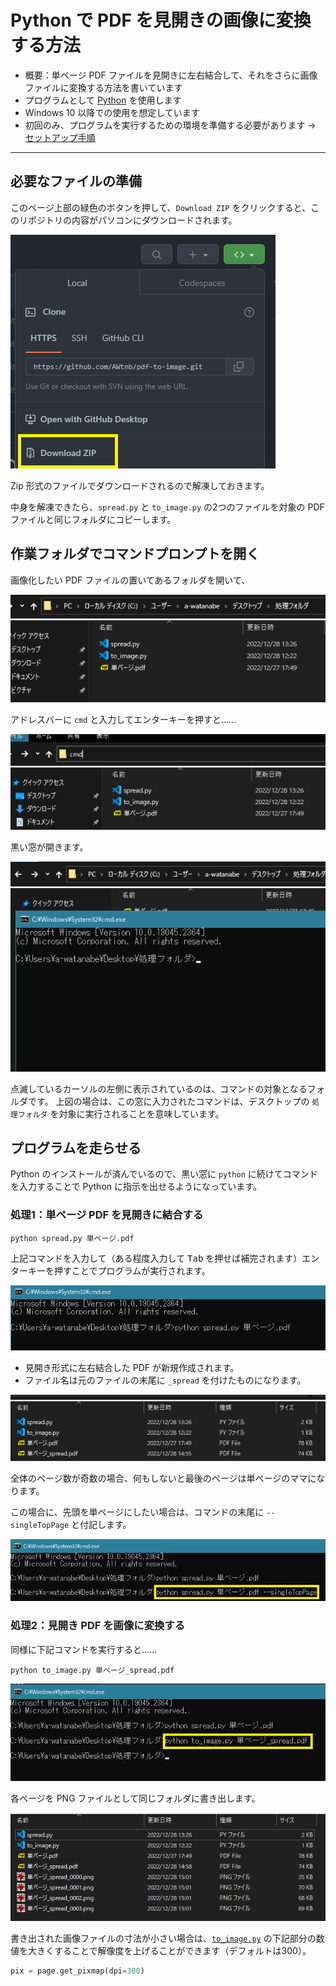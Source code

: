 # Python で PDF を見開きの画像に変換する方法

+ 概要：単ページ PDF ファイルを見開きに左右結合して、それをさらに画像ファイルに変換する方法を書いています
+ プログラムとして [Python](https://www.python.org/) を使用します
+ Windows 10 以降での使用を想定しています
+ 初回のみ、プログラムを実行するための環境を準備する必要があります → [セットアップ手順](./setup.md)

------------------------------



## 必要なファイルの準備

このページ上部の緑色のボタンを押して、`Download ZIP` をクリックすると、このリポジトリの内容がパソコンにダウンロードされます。

![img](./image/github.png)

Zip 形式のファイルでダウンロードされるので解凍しておきます。


中身を解凍できたら、`spread.py` と `to_image.py` の2つのファイルを対象の PDF ファイルと同じフォルダにコピーします。



## 作業フォルダでコマンドプロンプトを開く

画像化したい PDF ファイルの置いてあるフォルダを開いて、

![img](./image/exp1.png)

アドレスバーに `cmd` と入力してエンターキーを押すと……

![img](./image/exp2.png)

黒い窓が開きます。

![img](./image/cmdprmpt.png)

点滅しているカーソルの左側に表示されているのは、コマンドの対象となるフォルダです。
上図の場合は、この窓に入力されたコマンドは、デスクトップの `処理フォルダ` を対象に実行されることを意味しています。

## プログラムを走らせる

Python のインストールが済んでいるので、黒い窓に `python` に続けてコマンドを入力することで Python に指示を出せるようになっています。

### 処理1：単ページ PDF を見開きに結合する

```
python spread.py 単ページ.pdf
```

上記コマンドを入力して（ある程度入力して <kbd>Tab</kbd> を押せば補完されます）エンターキーを押すことでプログラムが実行されます。

![img](./image/cmd1.png)

+ 見開き形式に左右結合した PDF が新規作成されます。
+ ファイル名は元のファイルの末尾に `_spread` を付けたものになります。

![img](./image/exp3.png)

全体のページ数が奇数の場合、何もしないと最後のページは単ページのママになります。

この場合に、先頭を単ページにしたい場合は、コマンドの末尾に `--singleTopPage` と付記します。

![img](./image/cmd2.png)


### 処理2：見開き PDF を画像に変換する

同様に下記コマンドを実行すると……

```
python to_image.py 単ページ_spread.pdf
```

![img](./image/cmd3.png)


各ページを PNG ファイルとして同じフォルダに書き出します。

![img](./image/exp4.png)


書き出された画像ファイルの寸法が小さい場合は、[`to_image.py`](./to_image.py) の下記部分の数値を大きくすることで解像度を上げることができます（デフォルトは300）。

```python
pix = page.get_pixmap(dpi=300)
```